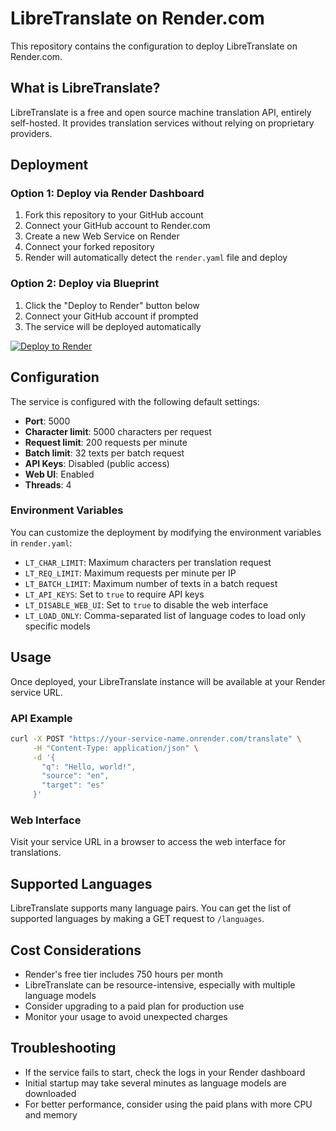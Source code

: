 # LibreTranslate on Render.com

This repository contains the configuration to deploy LibreTranslate on Render.com.

## What is LibreTranslate?

LibreTranslate is a free and open source machine translation API, entirely self-hosted. It provides translation services without relying on proprietary providers.

## Deployment

### Option 1: Deploy via Render Dashboard

1. Fork this repository to your GitHub account
2. Connect your GitHub account to Render.com
3. Create a new Web Service on Render
4. Connect your forked repository
5. Render will automatically detect the `render.yaml` file and deploy

### Option 2: Deploy via Blueprint

1. Click the "Deploy to Render" button below
2. Connect your GitHub account if prompted
3. The service will be deployed automatically

[![Deploy to Render](https://render.com/images/deploy-to-render-button.svg)](https://render.com/deploy)

## Configuration

The service is configured with the following default settings:

- **Port**: 5000
- **Character limit**: 5000 characters per request
- **Request limit**: 200 requests per minute
- **Batch limit**: 32 texts per batch request
- **API Keys**: Disabled (public access)
- **Web UI**: Enabled
- **Threads**: 4

### Environment Variables

You can customize the deployment by modifying the environment variables in `render.yaml`:

- `LT_CHAR_LIMIT`: Maximum characters per translation request
- `LT_REQ_LIMIT`: Maximum requests per minute per IP
- `LT_BATCH_LIMIT`: Maximum number of texts in a batch request
- `LT_API_KEYS`: Set to `true` to require API keys
- `LT_DISABLE_WEB_UI`: Set to `true` to disable the web interface
- `LT_LOAD_ONLY`: Comma-separated list of language codes to load only specific models

## Usage

Once deployed, your LibreTranslate instance will be available at your Render service URL.

### API Example

```bash
curl -X POST "https://your-service-name.onrender.com/translate" \
     -H "Content-Type: application/json" \
     -d '{
       "q": "Hello, world!",
       "source": "en",
       "target": "es"
     }'
```

### Web Interface

Visit your service URL in a browser to access the web interface for translations.

## Supported Languages

LibreTranslate supports many language pairs. You can get the list of supported languages by making a GET request to `/languages`.

## Cost Considerations

- Render's free tier includes 750 hours per month
- LibreTranslate can be resource-intensive, especially with multiple language models
- Consider upgrading to a paid plan for production use
- Monitor your usage to avoid unexpected charges

## Troubleshooting

- If the service fails to start, check the logs in your Render dashboard
- Initial startup may take several minutes as language models are downloaded
- For better performance, consider using the paid plans with more CPU and memory